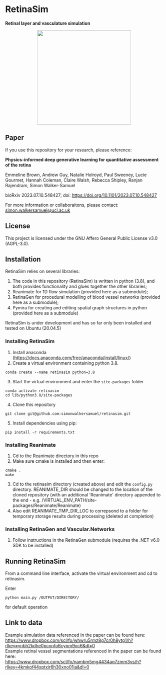 # RetinaSim

**Retinal layer and vasculature simulation**

<center><img src="https://github.com/simonwalkersamuel/retinasim/assets/21674318/9ada423d-edcf-4df8-9d9d-e35c9b7150f0)" width="300" height="300" /></center>

## Paper

If you use this repository for your research, please reference:

**Physics-informed deep generative learning for quantitative assessment of the retina**

Emmeline Brown, Andrew Guy, Natalie Holroyd, Paul Sweeney, Lucie Gourmet, Hannah Coleman, Claire Walsh, Rebecca Shipley, Ranjan Rajendram, Simon Walker-Samuel

bioRxiv 2023.07.10.548427; doi: https://doi.org/10.1101/2023.07.10.548427

For more information or collaboraitons, please contact: simon.walkersamuel@ucl.ac.uk

## License
This project is licensed under the GNU Affero General Public License v3.0 (AGPL-3.0).

## Installation

RetinaSim relies on several libraries:
1) The code in this repository (RetinaSim) is written in python (3.8), and both provides functionality and glues together the other libraries;
2) Reanimate for 1D flow simulation (provided here as a submodule);
3) RetinaGen for procedural modelling of blood vessel networks (provided here as a submodule);
4) Pymira for creating and editing spatial graph structures in python (provided here as a submodule)

RetinaSim is under development and has so far only been installed and tested on Ubuntu (20.04.5)

### Installing RetinaSim

1) Install anaconda (https://docs.anaconda.com/free/anaconda/install/linux/)
2) Create a virtual environment containing python 3.8.
```
conda create --name retinasim python=3.8
```
3) Start the virtual environment and enter the `site-packages` folder
```
conda activate retinasim
cd lib/python3.8/site-packages
```
4) Clone this repository
```
git clone git@github.com:simonwalkersamuel/retinasim.git
```
5) Install dependencies using pip:
```
pip install -r requirements.txt
```

### Installing Reanimate

1) Cd to the Reanimate directory in this repo
2) Make sure cmake is installed and then enter:
```
cmake .
make
```
3) Cd to the retinasim directory (created above) and edit the `config.py` directory. REANIMATE_DIR should be changed to the location of the cloned repository (with an additional 'Reanimate' directory appended to the end - e.g. /VIRTUAL_ENV_PATH/site-packages/Reanimate/Reanimate)
4) Also edit REANIMATE_TMP_DIR_LOC to correpsond to a folder for temporary storage results during processing (deleted at completion)

### Installing RetinaGen and Vascular.Networks
1) Follow instructions in the RetinaGen submodule (requires the .NET v6.0 SDK to be installed)

## Running RetinaSim
From a command line interface, activate the virtual environment and cd to retinasim.

Enter 
```
python main.py /OUTPUT/DIRECTORY/
```
for default operation

## Link to data
Example simulation data referenced in the paper can be found here:  
https://www.dropbox.com/scl/fo/whwru5rmz8g7cr0h8ytg1/h?rlkey=ynbh2kdhe0pcvpfo6cypm9oc6&dl=0  
Example retinal vessel segmentations referenced in the paper can be found here:  
https://www.dropbox.com/scl/fo/nambm5mg4434aq7zmm3vs/h?rlkey=4kmkof44xptxir6h30xno01ia&dl=0
